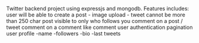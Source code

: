 Twitter backend project using expressjs and mongodb.
Features includes:
              user will be able to create a post 
               	- image upload 
              	- tweet cannot be more than 250 char
              post visible to only who follows you
              comment on  a post  / tweet
              comment on a comment 
              like comment 
              user authentication
              pagination
              user profile
              	-name
              	-followers
              	-bio
              	-last tweets
